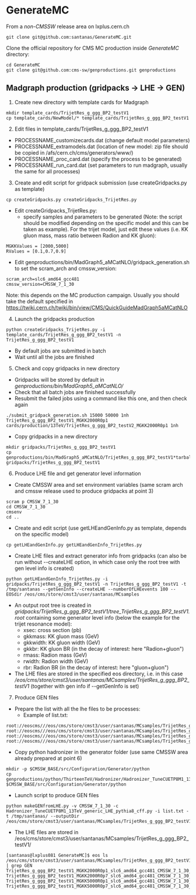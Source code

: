 # GenerateMC

From a *non-CMSSW* release area on lxplus.cern.ch
```
git clone git@github.com:santanas/GenerateMC.git
```

Clone the official repository for CMS MC production inside *GenerateMC* directory:
```
cd GenerateMC
git clone git@github.com:cms-sw/genproductions.git genproductions
```

## Madgraph production (gridpacks -> LHE -> GEN)

1) Create new directory with template cards for Madgraph
```
mkdir template_cards/TrijetRes_g_ggg_BP2_testV1
cp template_cards/NewModel/* template_cards/TrijetRes_g_ggg_BP2_testV1
```

2) Edit files in template_cards/TrijetRes_g_ggg_BP2_testV1
* PROCESSNAME_customizecards.dat (change default model parameters)
* PROCESSNAME_extramodels.dat (location of new model: zip file should be copied in /afs/cern.ch/cms/generators/www/)
* PROCESSNAME_proc_card.dat (specify the process to be generated)
* PROCESSNAME_run_card.dat (set parameters to run madgraph, usually the same for all processes)

3) Create and edit script for gridpack submission (use createGridpacks.py as template)
```
cp createGridpacks.py createGridpacks_TrijetRes.py
```
* Edit createGridpacks_TrijetRes.py: 
  * specify samples and parameters to be generated (Note: the script should be modified depending on the specific model and this can be taken as example). For the trijet model, just edit these values (i.e. KK gluon mass, mass ratio between Radion and KK gluon):
```
MGKKValues = [2000,5000]
RValues = [0.1,0.7,0.9]
```
* Edit genproductions/bin/MadGraph5_aMCatNLO/gridpack_generation.sh to set the scram_arch and cmssw_version:
```
scram_arch=slc6_amd64_gcc481
cmssw_version=CMSSW_7_1_30
```
Note: this depends on the MC production campaign. Usually you should take the default specified in https://twiki.cern.ch/twiki/bin/view/CMS/QuickGuideMadGraph5aMCatNLO

4) Launch the gridpacks production
```
python createGridpacks_TrijetRes.py -i template_cards/TrijetRes_g_ggg_BP2_testV1 -n TrijetRes_g_ggg_BP2_testV1
```
* By default jobs are submitted in batch 
* Wait until all the jobs are finished

5) Check and copy gridpacks in new directory
* Gridpacks will be stored by default in *genproductions/bin/MadGraph5_aMCatNLO/*
* Check that all batch jobs are finished successfully 
* Resubmit the failed jobs using a command like this one, and then check again
```
./submit_gridpack_generation.sh 15000 50000 1nh TrijetRes_g_ggg_BP2_testV1_MGKK2000R0p1 cards/production/13TeV/TrijetRes_g_ggg_BP2_testV2_MGKK2000R0p1 1nh
```
* Copy gridpacks in a new directory
```
mkdir gridpacks/TrijetRes_g_ggg_BP2_testV1
cp genproductions/bin/MadGraph5_aMCatNLO/TrijetRes_g_ggg_BP2_testV1*tarball.tar.xz gridpacks/TrijetRes_g_ggg_BP2_testV1
```

6) Produce LHE file and get generator level information
* Create CMSSW area and set environment variables (same scram arch and cmssw release used to produce gridpacks at point 3)
```
scram p CMSSW_7_1_30
cd CMSSW_7_1_30
cmsenv
cd ..
```
* Create and edit script (use getLHEandGenInfo.py as template, depends on the specific model)
```
cp getLHEandGenInfo.py getLHEandGenInfo_TrijetRes.py
```
* Create LHE files and extract generator info from gridpacks (can also be run without  --createLHE option, in which case only the root tree with gen level info is created)
```
python getLHEandGenInfo_TrijetRes.py -i gridpacks/TrijetRes_g_ggg_BP2_testV1 -n TrijetRes_g_ggg_BP2_testV1 -t /tmp/santanas --getGenInfo --createLHE --numberOfLHEevents 100 --EOSdir /eos/cms/store/cmst3/user/santanas/MCsamples
```
* An output root tree is created in *gridpacks/TrijetRes_g_ggg_BP2_testV1/tree_TrijetRes_g_ggg_BP2_testV1.root* containing some generator level info (below the example for the trijet resonance model):
   * xsec: cross section (pb)
   * gkkmass: KK gluon mass (GeV)
   * gkkwidth: KK gluon width (GeV)
   * gkkbr: KK gluon BR (in the decay of interest: here "Radion+gluon")
   * rmass: Radion mass (GeV)
   * rwidth: Radion width (GeV)
   * rbr: Radion BR (in the decay of interest: here "gluon+gluon")
* The LHE files are stored in the specified eos directory, i.e. in this case */eos/cms/store/cmst3/user/santanas/MCsamples/TrijetRes_g_ggg_BP2_testV1* (together with gen info if --getGenInfo is set)

7) Produce GEN files
* Prepare the list with all the lhe files to be processes:
  * Example of list.txt:
```
root://eoscms///eos/cms/store/cmst3/user/santanas/MCsamples/TrijetRes_g_ggg_BP2_testV1/TrijetRes_g_ggg_BP2_testV1_MGKK2000R0p1_slc6_amd64_gcc481_CMSSW_7_1_30.lhe
root://eoscms///eos/cms/store/cmst3/user/santanas/MCsamples/TrijetRes_g_ggg_BP2_testV1/TrijetRes_g_ggg_BP2_testV1_MGKK2000R0p7_slc6_amd64_gcc481_CMSSW_7_1_30.lhe
root://eoscms///eos/cms/store/cmst3/user/santanas/MCsamples/TrijetRes_g_ggg_BP2_testV1/TrijetRes_g_ggg_BP2_testV1_MGKK5000R0p1_slc6_amd64_gcc481_CMSSW_7_1_30.lhe
root://eoscms///eos/cms/store/cmst3/user/santanas/MCsamples/TrijetRes_g_ggg_BP2_testV1/TrijetRes_g_ggg_BP2_testV1_MGKK5000R0p7_slc6_amd64_gcc481_CMSSW_7_1_30.lhe
```
* Copy python hadronizer in the generator folder (use same CMSSW area already prepared at point 6)
```
mkdir -p $CMSSW_BASE/src/Configuration/Generator/python
cp genproductions/python/ThirteenTeV/Hadronizer/Hadronizer_TuneCUETP8M1_13TeV_generic_LHE_pythia8_cff.py  $CMSSW_BASE/src/Configuration/Generator/python
```
* Launch script to produce GEN files
```
python makeGENfromLHE.py -v CMSSW_7_1_30 -c Hadronizer_TuneCUETP8M1_13TeV_generic_LHE_pythia8_cff.py -i list.txt -t /tmp/santanas/ --outputDir /eos/cms/store/cmst3/user/santanas/MCsamples/TrijetRes_g_ggg_BP2_testV1/
```
* The LHE files are stored in /eos/cms/store/cmst3/user/santanas/MCsamples/TrijetRes_g_ggg_BP2_testV1/
```
[santanas@lxplus081 GenerateMC]$ eos ls /eos/cms/store/cmst3/user/santanas/MCsamples/TrijetRes_g_ggg_BP2_testV1/ | grep GEN
TrijetRes_g_ggg_BP2_testV1_MGKK2000R0p1_slc6_amd64_gcc481_CMSSW_7_1_30_GEN.root
TrijetRes_g_ggg_BP2_testV1_MGKK2000R0p7_slc6_amd64_gcc481_CMSSW_7_1_30_GEN.root
TrijetRes_g_ggg_BP2_testV1_MGKK5000R0p1_slc6_amd64_gcc481_CMSSW_7_1_30_GEN.root
TrijetRes_g_ggg_BP2_testV1_MGKK5000R0p7_slc6_amd64_gcc481_CMSSW_7_1_30_GEN.root
```





